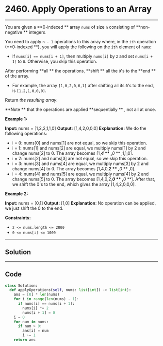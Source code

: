 # 2460. Apply Operations to an Array

---

You are given a **0-indexed ** array `nums` of size `n` consisting of **non-negative ** integers.

You need to apply `n - 1` operations to this array where, in the `ith` operation (**0-indexed **), you will apply the following on the `ith` element of `nums`:

  * If `nums[i] == nums[i + 1]`, then multiply `nums[i]` by `2` and set `nums[i + 1]` to `0`. Otherwise, you skip this operation.



After performing **all ** the operations, **shift ** all the `0`'s to the **end ** of the array.

  * For example, the array `[1,0,2,0,0,1]` after shifting all its `0`'s to the end, is `[1,2,1,0,0,0]`.



Return _the resulting array_.

**Note ** that the operations are applied **sequentially ** , not all at once.

 

**Example 1:**


**Input:** nums = [1,2,2,1,1,0]
**Output:** [1,4,2,0,0,0]
**Explanation:** We do the following operations:
- i = 0: nums[0] and nums[1] are not equal, so we skip this operation.
- i = 1: nums[1] and nums[2] are equal, we multiply nums[1] by 2 and change nums[2] to 0. The array becomes [1,**_4_ ** ,**_0_ ** ,1,1,0].
- i = 2: nums[2] and nums[3] are not equal, so we skip this operation.
- i = 3: nums[3] and nums[4] are equal, we multiply nums[3] by 2 and change nums[4] to 0. The array becomes [1,4,0,**_2_ ** ,**_0_ ** ,0].
- i = 4: nums[4] and nums[5] are equal, we multiply nums[4] by 2 and change nums[5] to 0. The array becomes [1,4,0,2,**_0_ ** ,**_0_ **].
After that, we shift the 0's to the end, which gives the array [1,4,2,0,0,0].


**Example 2:**


**Input:** nums = [0,1]
**Output:** [1,0]
**Explanation:** No operation can be applied, we just shift the 0 to the end.


 

**Constraints:**

  * `2 <= nums.length <= 2000`
  * `0 <= nums[i] <= 1000`

---

## Solution



---

## Code
```python
class Solution:
  def applyOperations(self, nums: list[int]) -> list[int]:
    ans = [0] * len(nums)
    for i in range(len(nums) - 1):
      if nums[i] == nums[i + 1]:
        nums[i] *= 2
        nums[i + 1] = 0
    i = 0
    for num in nums:
      if num > 0:
        ans[i] = num
        i += 1
    return ans
```